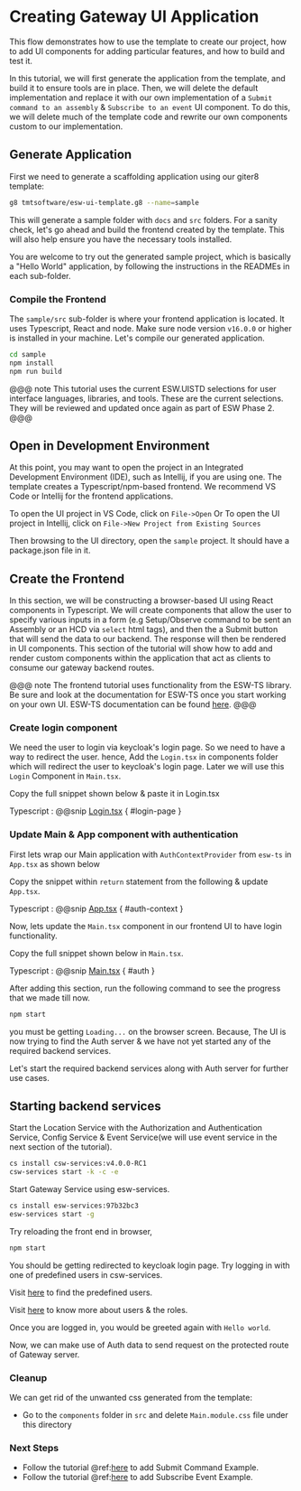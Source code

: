 # Creating Gateway UI Application

This flow demonstrates how to use the template to create our project, how to add UI components for adding particular features,
and how to build and test it.

In this tutorial, we will first generate the application from the template, and build it to ensure tools are in place.
Then, we will delete the default implementation and replace it with our own implementation of a `Submit command to an assembly` & `Subscribe to an event` UI component. To
do this, we will delete much of the template code and rewrite our own components custom to our implementation.

## Generate Application

First we need to generate a scaffolding application using our giter8 template:

```bash
g8 tmtsoftware/esw-ui-template.g8 --name=sample
```

This will generate a sample folder with `docs` and `src` folders.  For a sanity check, let's go ahead and
build the frontend created by the template.  This will also help ensure you have the necessary tools installed.

You are welcome to try out the generated sample project, which is basically a "Hello World" application, by following
the  instructions in the READMEs in each sub-folder.

### Compile the Frontend

The `sample/src` sub-folder is where your frontend application is located.  It uses Typescript, React and node.
Make sure node version `v16.0.0` or higher is installed in your machine. Let's compile our generated application.

```bash
cd sample
npm install
npm run build
```

@@@ note
This tutorial uses the current ESW.UISTD selections for user interface languages, libraries, and tools. These are the current selections.
They will be reviewed and updated once again as part of ESW Phase 2.
@@@

## Open in Development Environment

At this point, you may want to open the project in an Integrated Development Environment (IDE), such as Intellij,
if you are using one.  The template creates a Typescript/npm-based frontend. We recommend VS Code or Intellij for the frontend applications.

To open the UI project in VS Code, click on `File->Open` Or To open the UI project in Intellij, click on `File->New Project from Existing Sources`

Then browsing to the UI directory, open the `sample` project.  It should have a package.json file in it.

## Create the Frontend

In this section, we will be constructing a browser-based UI using React components in Typescript. We will create components that allow the user to specify various inputs in a form (e.g Setup/Observe command to be sent an Assembly or an HCD via `select` html tags), and then the a Submit button that will send the data to our backend. The response will then be rendered in UI components. This section of the tutorial will show how to add and render custom components within the application that act as clients to consume our gateway backend routes.

@@@ note
The frontend tutorial uses functionality from the ESW-TS library.  Be sure and look at the documentation for ESW-TS once
you start working on your own UI.  ESW-TS documentation can be found [here](http://tmtsoftware.github.io/esw-ts).
@@@

### Create login component

We need the user to login via keycloak's login page. So we need to have a way to redirect the user.
hence, Add the `Login.tsx` in components folder which will redirect the user to keycloak's login page.
Later we will use this `Login` Component in `Main.tsx`.

Copy the full snippet shown below & paste it in Login.tsx

Typescript
: @@snip [Login.tsx](../../../../src/components/Login.tsx) { #login-page }

### Update Main & App component with authentication

First lets wrap our Main application with `AuthContextProvider` from `esw-ts` in `App.tsx` as shown below

Copy the snippet within `return` statement from the following & update `App.tsx`.

Typescript
: @@snip [App.tsx](../../../../src/App.tsx) { #auth-context }

Now, lets update the `Main.tsx` component in our frontend UI to have login functionality.

Copy the full snippet shown below in `Main.tsx`.

Typescript
: @@snip [Main.tsx](../../../../src/components/Main.tsx) { #auth }

After adding this section, run the following command to see the progress that we made till now.

```bash
npm start
```

you must be getting `Loading...` on the browser screen.
Because, The UI is now trying to find the Auth server & we have not yet started any of the required backend services.

Let's start the required backend services along with Auth server for further use cases.

## Starting backend services

Start the Location Service with the Authorization and Authentication Service, Config Service & Event Service(we will use event service in the next section of the tutorial).

```bash
cs install csw-services:v4.0.0-RC1
csw-services start -k -c -e
```

Start Gateway Service using esw-services.

```bash
cs install esw-services:97b32bc3
esw-services start -g

```

Try reloading the front end in browser,

```bash
npm start
```

You should be getting redirected to keycloak login page.
Try logging in with one of predefined users in csw-services.

Visit [here](https://tmtsoftware.github.io/csw/$csw-version$/apps/cswservices.html#predefined-users-) to find the predefined users.

Visit [here](https://tmtsoftware.github.io/esw/$esw-version$/uisupport/gateway.html) to know more about users & the roles.

Once you are logged in, you would be greeted again with `Hello world`.

Now, we can make use of Auth data to send request on the protected route of Gateway server.

### Cleanup

We can get rid of the unwanted css generated from the template:

* Go to the `components` folder in `src` and delete `Main.module.css` file under this directory

### Next Steps

* Follow the tutorial @ref:[here](./submit-commands.md) to add Submit Command Example.
* Follow the tutorial @ref:[here](./subscribe-event.md) to add Subscribe Event Example.

